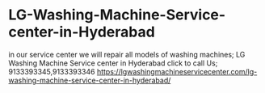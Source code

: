 # LG-Washing-Machine-Service-center-in-Hyderabad
in our service center we will repair all models of washing machines; LG Washing Machine Service center in Hyderabad click to call Us; 9133393345,9133393346  https://lgwashingmachineservicecenter.com/lg-washing-machine-service-center-in-hyderabad/
